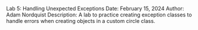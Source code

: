 Lab 5: Handling Unexpected Exceptions
Date: February 15, 2024
Author: Adam Nordquist
Description: A lab to practice creating exception classes to handle errors when creating objects in a custom circle class.
